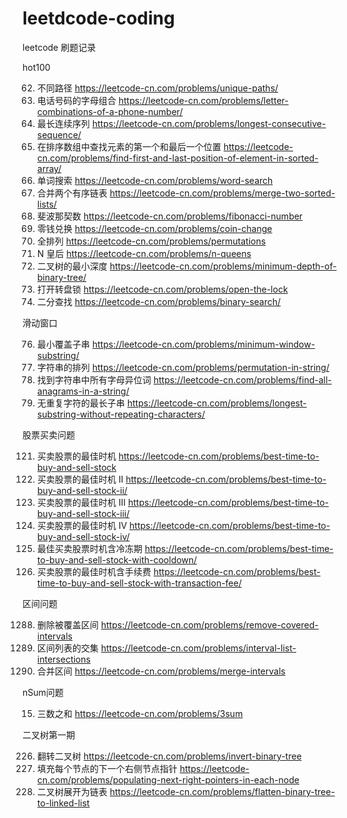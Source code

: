 # leetdcode-coding

leetcode 刷题记录

hot100

62. 不同路径 https://leetcode-cn.com/problems/unique-paths/
17. 电话号码的字母组合 https://leetcode-cn.com/problems/letter-combinations-of-a-phone-number/
128. 最长连续序列 https://leetcode-cn.com/problems/longest-consecutive-sequence/
34. 在排序数组中查找元素的第一个和最后一个位置 https://leetcode-cn.com/problems/find-first-and-last-position-of-element-in-sorted-array/
79. 单词搜索 https://leetcode-cn.com/problems/word-search
21. 合并两个有序链表 https://leetcode-cn.com/problems/merge-two-sorted-lists/
509. 斐波那契数 https://leetcode-cn.com/problems/fibonacci-number
322. 零钱兑换 https://leetcode-cn.com/problems/coin-change
46. 全排列 https://leetcode-cn.com/problems/permutations
51. N 皇后 https://leetcode-cn.com/problems/n-queens
111. 二叉树的最小深度 https://leetcode-cn.com/problems/minimum-depth-of-binary-tree/
752. 打开转盘锁 https://leetcode-cn.com/problems/open-the-lock
704. 二分查找 https://leetcode-cn.com/problems/binary-search/

滑动窗口

76. 最小覆盖子串 https://leetcode-cn.com/problems/minimum-window-substring/
567. 字符串的排列 https://leetcode-cn.com/problems/permutation-in-string/
438. 找到字符串中所有字母异位词 https://leetcode-cn.com/problems/find-all-anagrams-in-a-string/
3. 无重复字符的最长子串 https://leetcode-cn.com/problems/longest-substring-without-repeating-characters/

股票买卖问题

121. 买卖股票的最佳时机 https://leetcode-cn.com/problems/best-time-to-buy-and-sell-stock
122. 买卖股票的最佳时机 II https://leetcode-cn.com/problems/best-time-to-buy-and-sell-stock-ii/
123. 买卖股票的最佳时机 III https://leetcode-cn.com/problems/best-time-to-buy-and-sell-stock-iii/
188. 买卖股票的最佳时机 IV  https://leetcode-cn.com/problems/best-time-to-buy-and-sell-stock-iv/
309. 最佳买卖股票时机含冷冻期 https://leetcode-cn.com/problems/best-time-to-buy-and-sell-stock-with-cooldown/
714. 买卖股票的最佳时机含手续费 https://leetcode-cn.com/problems/best-time-to-buy-and-sell-stock-with-transaction-fee/

区间问题

1288. 删除被覆盖区间 https://leetcode-cn.com/problems/remove-covered-intervals
986. 区间列表的交集 https://leetcode-cn.com/problems/interval-list-intersections
56. 合并区间 https://leetcode-cn.com/problems/merge-intervals

nSum问题

15. 三数之和 https://leetcode-cn.com/problems/3sum

二叉树第一期
 
226. 翻转二叉树 https://leetcode-cn.com/problems/invert-binary-tree
116. 填充每个节点的下一个右侧节点指针 https://leetcode-cn.com/problems/populating-next-right-pointers-in-each-node
114. 二叉树展开为链表 https://leetcode-cn.com/problems/flatten-binary-tree-to-linked-list

